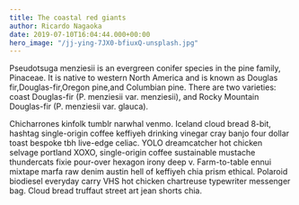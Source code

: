 ```yaml
---
title: The coastal red giants
author: Ricardo Nagaoka
date: 2019-07-10T16:04:44.000+00:00
hero_image: "/jj-ying-7JX0-bfiuxQ-unsplash.jpg"
---
```


Pseudotsuga menziesii is an evergreen conifer species in the pine family, Pinaceae. It is native to western North America and is known as Douglas fir,Douglas-fir,Oregon pine,and Columbian pine. There are two varieties: coast Douglas-fir (P. menziesii var. menziesii), and Rocky Mountain Douglas-fir (P. menziesii var. glauca).

Chicharrones kinfolk tumblr narwhal venmo. Iceland cloud bread 8-bit, hashtag single-origin coffee keffiyeh drinking vinegar cray banjo four dollar toast bespoke tbh live-edge celiac. YOLO dreamcatcher hot chicken selvage portland XOXO, single-origin coffee sustainable mustache thundercats fixie pour-over hexagon irony deep v. Farm-to-table ennui mixtape marfa raw denim austin hell of keffiyeh chia prism ethical. Polaroid biodiesel everyday carry VHS hot chicken chartreuse typewriter messenger bag. Cloud bread truffaut street art jean shorts chia.
